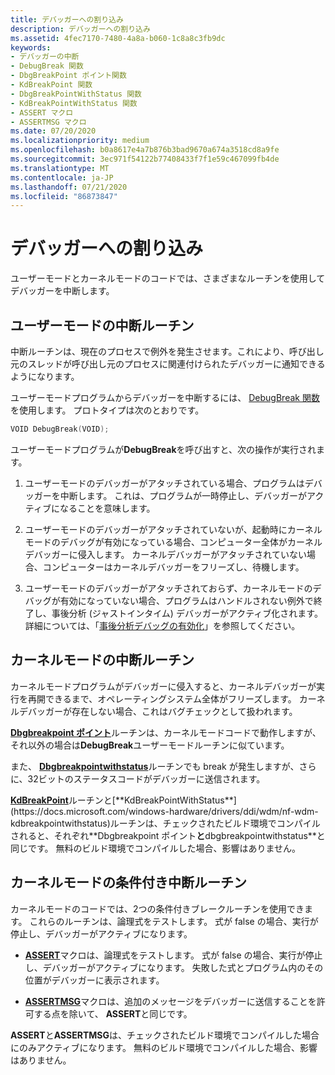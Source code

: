 ```yaml
---
title: デバッガーへの割り込み
description: デバッガーへの割り込み
ms.assetid: 4fec7170-7480-4a8a-b060-1c8a8c3fb9dc
keywords:
- デバッガーの中断
- DebugBreak 関数
- DbgBreakPoint ポイント関数
- KdBreakPoint 関数
- DbgBreakPointWithStatus 関数
- KdBreakPointWithStatus 関数
- ASSERT マクロ
- ASSERTMSG マクロ
ms.date: 07/20/2020
ms.localizationpriority: medium
ms.openlocfilehash: b0a8617e4a7b876b3bad9670a674a3518cd8a9fe
ms.sourcegitcommit: 3ec971f54122b77408433f7f1e59c467099fb4de
ms.translationtype: MT
ms.contentlocale: ja-JP
ms.lasthandoff: 07/21/2020
ms.locfileid: "86873847"
---
```

# <a name="breaking-into-the-debugger"></a>デバッガーへの割り込み

ユーザーモードとカーネルモードのコードでは、さまざまなルーチンを使用してデバッガーを中断します。

## <a name="user-mode-break-routines"></a>ユーザーモードの中断ルーチン

中断ルーチンは、現在のプロセスで例外を発生させます。これにより、呼び出し元のスレッドが呼び出し元のプロセスに関連付けられたデバッガーに通知できるようになります。

ユーザーモードプログラムからデバッガーを中断するには、 [DebugBreak 関数](https://docs.microsoft.com/windows/desktop/api/debugapi/nf-debugapi-debugbreak)を使用します。 プロトタイプは次のとおりです。

```cpp
VOID DebugBreak(VOID);
```

ユーザーモードプログラムが**DebugBreak**を呼び出すと、次の操作が実行されます。

1. ユーザーモードのデバッガーがアタッチされている場合、プログラムはデバッガーを中断します。 これは、プログラムが一時停止し、デバッガーがアクティブになることを意味します。

2. ユーザーモードのデバッガーがアタッチされていないが、起動時にカーネルモードのデバッグが有効になっている場合、コンピューター全体がカーネルデバッガーに侵入します。 カーネルデバッガーがアタッチされていない場合、コンピューターはカーネルデバッガーをフリーズし、待機します。

3. ユーザーモードのデバッガーがアタッチされておらず、カーネルモードのデバッグが有効になっていない場合、プログラムはハンドルされない例外で終了し、事後分析 (ジャストインタイム) デバッガーがアクティブ化されます。 詳細については、「[事後分析デバッグの有効化](enabling-postmortem-debugging.md)」を参照してください。

## <a name="kernel-mode-break-routines"></a>カーネルモードの中断ルーチン

カーネルモードプログラムがデバッガーに侵入すると、カーネルデバッガーが実行を再開できるまで、オペレーティングシステム全体がフリーズします。 カーネルデバッガーが存在しない場合、これはバグチェックとして扱われます。

[**Dbgbreakpoint ポイント**](https://docs.microsoft.com/windows-hardware/drivers/ddi/wdm/nf-wdm-dbgbreakpoint)ルーチンは、カーネルモードコードで動作しますが、それ以外の場合は**DebugBreak**ユーザーモードルーチンに似ています。

また、 [**Dbgbreakpointwithstatus**](https://docs.microsoft.com/windows-hardware/drivers/ddi/wdm/nf-wdm-dbgbreakpointwithstatus)ルーチンでも break が発生しますが、さらに、32ビットのステータスコードがデバッガーに送信されます。

[**KdBreakPoint**](https://docs.microsoft.com/previous-versions/windows/hardware/previsioning-framework/ff548063(v=vs.85))ルーチンと[**KdBreakPointWithStatus**](https://docs.microsoft.com/windows-hardware/drivers/ddi/wdm/nf-wdm-kdbreakpointwithstatus)ルーチンは、チェックされたビルド環境でコンパイルされると、それぞれ**Dbgbreakpoint ポイント**と**dbgbreakpointwithstatus**と同じです。 無料のビルド環境でコンパイルした場合、影響はありません。

## <a name="kernel-mode-conditional-break-routines"></a>カーネルモードの条件付き中断ルーチン

カーネルモードのコードでは、2つの条件付きブレークルーチンを使用できます。 これらのルーチンは、論理式をテストします。 式が false の場合、実行が停止し、デバッガーがアクティブになります。

- [**ASSERT**](https://docs.microsoft.com/previous-versions/windows/hardware/previsioning-framework/ff542107(v=vs.85))マクロは、論理式をテストします。 式が false の場合、実行が停止し、デバッガーがアクティブになります。 失敗した式とプログラム内のその位置がデバッガーに表示されます。

- [**ASSERTMSG**](https://docs.microsoft.com/windows-hardware/drivers/ddi/wdm/nf-wdm-assertmsg)マクロは、追加のメッセージをデバッガーに送信することを許可する点を除いて、 **ASSERT**と同じです。

**ASSERT**と**ASSERTMSG**は、チェックされたビルド環境でコンパイルした場合にのみアクティブになります。 無料のビルド環境でコンパイルした場合、影響はありません。
